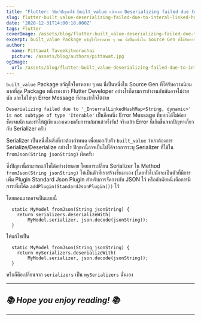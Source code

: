 ```yaml
---
title: "Flutter: วิธีแก้ปัญหาใช้ built_value แล้วเจอ Deserializing failed due to '_InternalLinkedHashMap <String, dynamic>' is not subtype of type 'Iterable<dynamic>'"
slug: flutter-built_value-deserializing-failed-due-to-interal-linked-hashed-map
date: '2020-12-31T14:00:18.000Z'
tags: Flutter
coverImage: /assets/blog/flutter-built_value-deserializing-failed-due-to-interal-linked-hashed-map/cover.jpeg
excerpt: built_value Package ขวัญใจใครหลาย ๆ คน นี่เป็นหนึ่งใน Source Gen ที่ได้รับความนิยมมากที่สุด Package หนึ่งของชาว Flutter Developer อย่างไรก็ตามการทำงานกับมันอาจไม่ง่ายนัก และไม่ใช่ทุก Error Message ที่อ่านเข้าใจได้ง่าย
author:
  name: Pittawat Taveekitworachai
  picture: /assets/blog/authors/pittawat.jpg
ogImage:
  url: /assets/blog/flutter-built_value-deserializing-failed-due-to-interal-linked-hashed-map/cover.jpeg
---
```


`built_value` Package ขวัญใจใครหลาย ๆ คน นี่เป็นหนึ่งใน Source Gen ที่ได้รับความนิยมมากที่สุด Package หนึ่งของชาว Flutter Developer อย่างไรก็ตามการทำงานกับมันอาจไม่ง่ายนัก และไม่ใช่ทุก Error Message ที่อ่านเข้าใจได้ง่าย

`Deserializing failed due to '_InternalLinkedHashMap<String, dynamic>' is not subtype of type 'Iterable'` เป็นอีกหนึ่ง Error Message ที่บอกได้ไม่ค่อยชัดเจนนัก และทำให้ผู้เขียนเองเคยงมกับการแก้มาแล้วทั้งวัน! จริงแล้ว Error นี่เกิดขึ้นจากปัญหาเกี่ยวกับ Serializer ครับ

Serializer เป็นหนึ่งในสิ่งที่เราต้องกำหนด เพื่อบอกกับตัว `built_value` ว่าเราต้องการ Serialize/Deserialize อย่างไร ปัญหานี้อาจเป็นไปได้จากการระบุ Serializer ที่ใช้ใน `fromJson(String jsonString)` ผิดครับ

ซึ่งปัญหานี้สามารถแก้ไขได้อย่างง่ายดาย โดยการเปลี่ยน Serializer ใน Method `fromJson(String jsonString)` ให้เป็นตัวที่เราสร้างขึ้นมาเอง (โดยทั่วไปมักจะเป็นตัวที่มีการเพิ่ม Plugin Standard Json Plugin สำหรับการจัดการกับ JSON ไว้ หรืออักนัยหนึ่งคือการมีการเพิ่มโค้ด `addPlugin(StandardJsonPlugin())` ไว้

โดยตอนแรกอาจเป็นแบบนี้

      static MyModel fromJson(String jsonString) {
        return serializers.deserializeWith(
            MyModel.serializer, json.decode(jsonString));
      }

ให้แก้ไขเป็น

      static MyModel fromJson(String jsonString) {
        return mySerializers.deserializeWith(
            MyModel.serializer, json.decode(jsonString));
      }

หรือก็คือเปลี่ยนจาก `serializers` เป็น `mySerializers` นั่นเอง

---

## *📚 Hope you enjoy reading! 📚*

---
